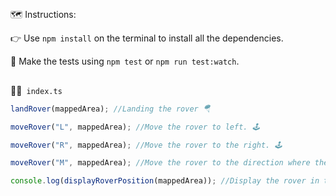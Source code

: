 ##

🗺️ Instructions:

👉 Use `npm install` on the terminal to install all the dependencies.

🧪 Make the tests using `npm test` or `npm run test:watch`.

##

👨‍💻` index.ts`

```TypeScript
landRover(mappedArea); //Landing the rover 🪂

moveRover("L", mappedArea); //Move the rover to left. 🕹️

moveRover("R", mappedArea); //Move the rover to the right. 🕹️

moveRover("M", mappedArea); //Move the rover to the direction where the rover is pointed. 🕹️

console.log(displayRoverPosition(mappedArea)); //Display the rover in the final position. 📺

```
